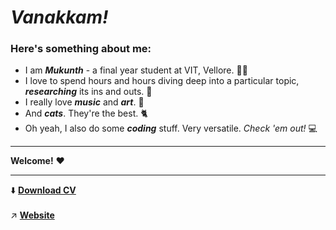# _Vanakkam!_

### Here's something about me:

<ul>
  <li> I am <i><b>Mukunth</b></i> - a final year student at VIT, Vellore. 👨‍🎓 </li> 
  <li> I love to spend hours and hours diving deep into a particular topic, <i><b>researching</b></i> its ins and outs. 📖 </li>
  <li> I really love <i><b>music</b></i> and <i><b>art</b></i>. 🎵 </li>
  <li> And <i><b>cats</b></i>. They're the best. 🐈 </li>
  <li> Oh yeah, I also do some <i><b>coding</b></i> stuff. Very versatile. <i>Check 'em out!</i> 💻 </li>
 </ul>
 <hr>
 
 **Welcome!** ❤️
<hr>
⬇️ <b><a href = "https://drive.google.com/file/d/118WmWIMli7em4tRpWq0F_AayrY4d9vN-/view?usp=sharing](https://drive.google.com/file/d/1gnFY0lbvXLadhITWwNgDqYsRGGbIb1VV/view?usp=sharing">Download CV</a></b>
<br><br>
↗️ <b><a href = "https://mukunthbs.github.io">Website</a></b>
